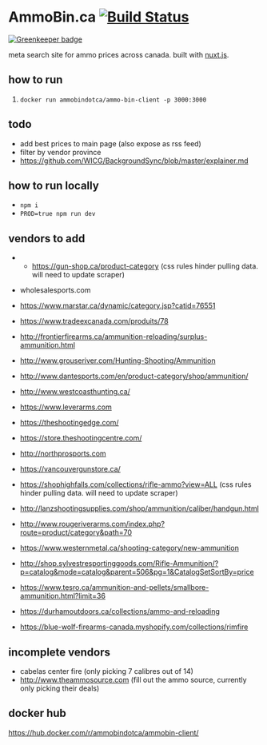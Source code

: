# AmmoBin.ca [![Build Status](https://travis-ci.org/ammobinDOTca/ammobin-client.svg?branch=master)](https://travis-ci.org/ammobinDOTca/ammobin-client)

[![Greenkeeper badge](https://badges.greenkeeper.io/ammobinDOTca/ammobin-client.svg)](https://greenkeeper.io/)

meta search site for ammo prices across canada. built with [nuxt.js](https://nuxtjs.org).

## how to run
1. ```docker run ammobindotca/ammo-bin-client -p 3000:3000```

## todo
- add best prices to main page (also expose as rss feed)
- filter by vendor  province
- https://github.com/WICG/BackgroundSync/blob/master/explainer.md

## how to run locally
- ```npm i```
- ```PROD=true npm run dev```

## vendors to add
- - https://gun-shop.ca/product-category (css rules hinder pulling data. will need to update scraper)
- wholesalesports.com
- https://www.marstar.ca/dynamic/category.jsp?catid=76551
- https://www.tradeexcanada.com/produits/78
- http://frontierfirearms.ca/ammunition-reloading/surplus-ammunition.html
- http://www.grouseriver.com/Hunting-Shooting/Ammunition

- http://www.dantesports.com/en/product-category/shop/ammunition/
- http://www.westcoasthunting.ca/
- https://www.leverarms.com
- https://theshootingedge.com/
- https://store.theshootingcentre.com/
- http://northprosports.com
- https://vancouvergunstore.ca/
- https://shophighfalls.com/collections/rifle-ammo?view=ALL (css rules hinder pulling data. will need to update scraper)
- http://lanzshootingsupplies.com/shop/ammunition/caliber/handgun.html
- http://www.rougeriverarms.com/index.php?route=product/category&path=70
- https://www.westernmetal.ca/shooting-category/new-ammunition
- http://shop.sylvestresportinggoods.com/Rifle-Ammunition/?p=catalog&mode=catalog&parent=506&pg=1&CatalogSetSortBy=price
- https://www.tesro.ca/ammunition-and-pellets/smallbore-ammunition.html?limit=36
- https://durhamoutdoors.ca/collections/ammo-and-reloading
- https://blue-wolf-firearms-canada.myshopify.com/collections/rimfire

## incomplete vendors
- cabelas center fire (only picking 7 calibres out of 14)
- http://www.theammosource.com (fill out the ammo source, currently only picking their deals)


## docker hub
https://hub.docker.com/r/ammobindotca/ammobin-client/
